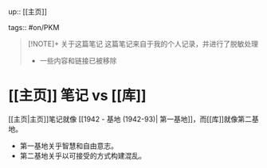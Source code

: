 up:: [[主页]]

tags:: #on/PKM 

> [!NOTE]+ 关于这篇笔记
> 这篇笔记来自于我的个人记录，并进行了脱敏处理
> - 一些内容和链接已被移除

# [[主页]] 笔记 vs [[库]]

[[主页|主页]]笔记就像 [[1942 - 基地 (1942-93)| 第一基地]]，而[[库]]就像第二基地。

-   第一基地关乎智慧和自由意志。
-   第二基地关乎以可接受的方式构建混乱。
